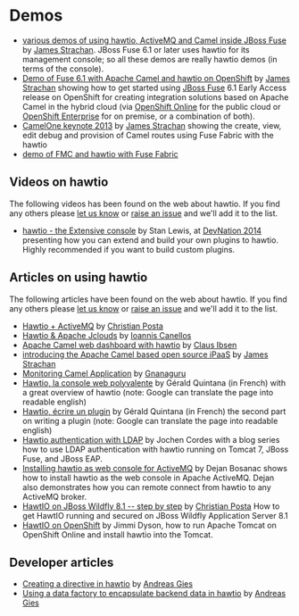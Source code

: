# Demos

* <a href="https://vimeo.com/album/2635012" title="a library of demo videos using hawtio with JBoss Fuse">various demos of using hawtio, ActiveMQ and Camel inside JBoss Fuse</a> by [James Strachan](http://macstrac.blogspot.co.uk/). JBoss Fuse 6.1 or later uses hawtio for its management console; so all these demos are really hawtio demos (in terms of the console).
* <a href="http://vimeo.com/80625940" title="Demo of Fuse 6.1 with Apache Camel and hawtio on OpenShift">Demo of Fuse 6.1 with Apache Camel and hawtio on OpenShift</a> by [James Strachan](http://macstrac.blogspot.co.uk/) showing how to get started using <a href="http://www.jboss.org/products/fuse">JBoss Fuse</a> 6.1 Early Access release on OpenShift for creating integration solutions based on Apache Camel in the hybrid cloud (via <a href="https://www.openshift.com/products/online">OpenShift Online</a> for the public cloud or <a href="https://www.openshift.com/products/enterprise">OpenShift Enterprise</a> for on premise, or a combination of both).
* <a href="https://vimeo.com/68442425" title="see a demo of provisioning Fuse containers, viewing, editing, debugging and provisioning Camel routes using Fuse Fabric with the hawtio console">CamelOne keynote 2013</a> by [James Strachan](http://macstrac.blogspot.co.uk/) showing the create, view, edit debug and provision of Camel routes using Fuse Fabric with the hawtio
* <a href="https://www.youtube.com/watch?v=sL6tlEv-mxQ">demo of FMC and hawtio with Fuse Fabric</a>

## Videos on hawtio

The following videos has been found on the web about hawtio.  If you find any others please [let us know](http://hawt.io/community/index.html) or [raise an issue](https://github.com/hawtio/hawtio/issues?state=open) and we'll add it to the list.

* [hawtio - the Extensive console](https://www.youtube.com/watch?v=Bxgk9--_WzE) by Stan Lewis, at [DevNation 2014](http://www.devnation.org/) presenting how you can extend and build your own plugins to hawtio. Highly recommended if you want to build custom plugins.


## Articles on using hawtio

The following articles have been found on the web about hawtio. If you find any others please [let us know](http://hawt.io/community/index.html) or [raise an issue](https://github.com/hawtio/hawtio/issues?state=open) and we'll add it to the list.

* [Hawtio + ActiveMQ](http://www.christianposta.com/blog/?p=315) by [Christian Posta](http://www.christianposta.com/)
* [Hawtio & Apache Jclouds](http://iocanel.blogspot.co.uk/2013/07/hawtio-apache-jclouds.html) by [Ioannis Canellos](http://iocanel.blogspot.co.uk/)
* [Apache Camel web dashboard with hawtio](http://www.davsclaus.com/2013/04/apache-camel-web-dashboard-with-hawtio.html) by [Claus Ibsen](http://www.davsclaus.com)
* [introducing the Apache Camel based open source iPaaS](http://macstrac.blogspot.co.uk/2013/06/introducing-apache-camel-based-open.html) by [James Strachan](http://macstrac.blogspot.co.uk/)
* [Monitoring Camel Application](http://bushorn.com/monitoring-camel-application/) by [Gnanaguru](http://bushorn.com/author/gnanagurus/)
* [Hawtio, la console web polyvalente](http://blog.zenika.com/index.php?post/2014/01/07/HawtIO-la-console-web-polyvalente) by Gérald Quintana (in French) with a great overview of hawtio (note: Google can translate the page into readable english)
* [Hawtio, écrire un plugin](http://blog.zenika.com/index.php?post/2014/01/14/HawtIO-ecrire-un-plugin) by Gérald Quintana (in French) the second part on writing a plugin (note: Google can translate the page into readable english)
* [Hawtio authentication with LDAP](http://jcordes73.blogspot.de/2014/03/hawtio-authentication-with-ldap-on.html) by Jochen Cordes with a blog series how to use LDAP authentication with hawtio running on Tomcat 7, JBoss Fuse, and JBoss EAP.
* [Installing hawtio as web console for ActiveMQ](http://sensatic.net/activemq/activemq-and-hawtio.html) by Dejan Bosanac shows how to install hawtio as the web console in Apache ActiveMQ. Dejan also demonstrates how you can remote connect from hawtio to any ActiveMQ broker.
* [HawtIO on JBoss Wildfly 8.1 -- step by step](http://www.christianposta.com/blog/?p=403) by [Christian Posta](http://www.christianposta.com/) How to get HawtIO running and secured on JBoss Wildfly Application Server 8.1
* [HawtIO on OpenShift](http://jimmidyson.github.io/hawtio-on-OpenShift/) by Jimmi Dyson, how to run Apache Tomcat on OpenShift Online and install hawtio into the Tomcat.


## Developer articles

* [Creating a directive in hawtio](http://www.wayofquality.de/index.php/de/blog/entry/creating-a-directive-for-hawtio) by [Andreas Gies](http://www.wayofquality.de/index.php/blog)
* [Using a data factory to encapsulate backend data in hawtio](http://www.wayofquality.de/index.php/en/blog/entry/using-a-data-factory-in-hawtio-panels) by [Andreas Gies](http://www.wayofquality.de/index.php/blog)
